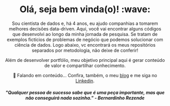 <h1 align='center'> Olá, seja bem vinda(o)! :wave:</h1>
<p align='center'>
Sou cientista de dados e, há 4 anos, eu ajudo companhias a tomarem melhores decisões data-driven. Aqui, você vai encontrar alguns códigos que desenvolvi ao longo da minha jornada de pesquisa. Se tratam de exemplos fictícios de problemas de negócio que podemos solucionar com ciência de dados. Logo abaixo, vc encontrará os meus repositórios separados por metodologia, não deixe de conferir!
</p>
<p align='center'> 
 Além de desenvolver portfólio, meu objetivo principal aqui é gerar conteúdo de valor e compartilhar conhecimento.
</p>
<p align='center'>💬 Falando em conteúdo... Confira, também, o meu <a href="https://medium.com/camilawaltrick">blog</a>
e me siga no <a href="https://www.linkedin.com/in/camilawaltrick/">Linkedin</a>.</p>
<h4 align='center'><i>"Qualquer pessoa de sucesso sabe que é uma peça importante, mas que não conseguirá nada sozinha." - Bernardinho Rezende</i></h4> 
